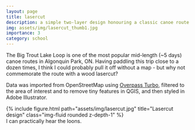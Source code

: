 ```yaml
---
layout: page
title: lasercut
description: a simple two-layer design honouring a classic canoe route
img: assets/img/lasercut_thumb1.jpg
importance: 3
category: school
---
```


The Big Trout Lake Loop is one of the most popular mid-length (~5 days) canoe routes in Algonquin Park, ON. Having paddling this trip close to a dozen times, I think I could probably pull it off without a map - but why not commemorate the route with a wood lasercut?

Data was imported from OpenStreetMap using [Overpass Turbo](https://overpass-turbo.eu/), filtered to the area of interest and to remove tiny features in QGIS, and then styled in Adobe Illustrator.

<div class="row">
    <div class="col-sm mt-3 mt-md-0">
        {% include figure.html path="assets/img/lasercut.jpg" title="Lasercut design" class="img-fluid rounded z-depth-1" %}
    </div>
</div>
<div class="caption">
    I can practically hear the loons.
</div>
